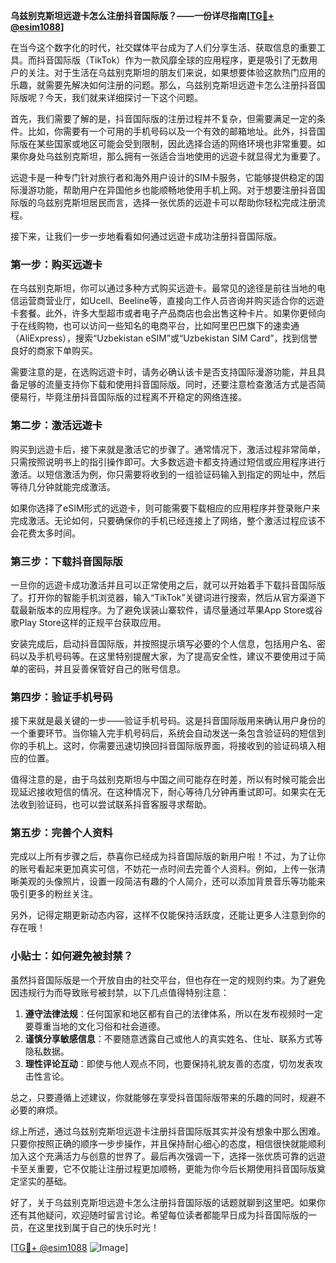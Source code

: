 **乌兹别克斯坦远遊卡怎么注册抖音国际版？——一份详尽指南[[TG💪+ @esim1088](https://t.me/s/esim1088)]**

在当今这个数字化的时代，社交媒体平台成为了人们分享生活、获取信息的重要工具。而抖音国际版（TikTok）作为一款风靡全球的应用程序，更是吸引了无数用户的关注。对于生活在乌兹别克斯坦的朋友们来说，如果想要体验这款热门应用的乐趣，就需要先解决如何注册的问题。那么，乌兹别克斯坦远遊卡怎么注册抖音国际版呢？今天，我们就来详细探讨一下这个问题。

首先，我们需要了解的是，抖音国际版的注册过程并不复杂，但需要满足一定的条件。比如，你需要有一个可用的手机号码以及一个有效的邮箱地址。此外，抖音国际版在某些国家或地区可能会受到限制，因此选择合适的网络环境也非常重要。如果你身处乌兹别克斯坦，那么拥有一张适合当地使用的远遊卡就显得尤为重要了。

远遊卡是一种专门针对旅行者和海外用户设计的SIM卡服务，它能够提供稳定的国际漫游功能，帮助用户在异国他乡也能顺畅地使用手机上网。对于想要注册抖音国际版的乌兹别克斯坦居民而言，选择一张优质的远遊卡可以帮助你轻松完成注册流程。

接下来，让我们一步一步地看看如何通过远遊卡成功注册抖音国际版。

### 第一步：购买远遊卡

在乌兹别克斯坦，你可以通过多种方式购买远遊卡。最常见的途径是前往当地的电信运营商营业厅，如Ucell、Beeline等，直接向工作人员咨询并购买适合你的远遊卡套餐。此外，许多大型超市或者电子产品商店也会出售这种卡片。如果你更倾向于在线购物，也可以访问一些知名的电商平台，比如阿里巴巴旗下的速卖通（AliExpress），搜索“Uzbekistan eSIM”或“Uzbekistan SIM Card”，找到信誉良好的商家下单购买。

需要注意的是，在选购远遊卡时，请务必确认该卡是否支持国际漫游功能，并且具备足够的流量支持你下载和使用抖音国际版。同时，还要注意检查激活方式是否简便易行，毕竟注册抖音国际版的过程离不开稳定的网络连接。

### 第二步：激活远遊卡

购买到远遊卡后，接下来就是激活它的步骤了。通常情况下，激活过程非常简单，只需按照说明书上的指引操作即可。大多数远遊卡都支持通过短信或应用程序进行激活。以短信激活为例，你只需要将收到的一组验证码输入到指定的网址中，然后等待几分钟就能完成激活。

如果你选择了eSIM形式的远遊卡，则可能需要下载相应的应用程序并登录账户来完成激活。无论如何，只要确保你的手机已经连接上了网络，整个激活过程应该不会花费太多时间。

### 第三步：下载抖音国际版

一旦你的远遊卡成功激活并且可以正常使用之后，就可以开始着手下载抖音国际版了。打开你的智能手机浏览器，输入“TikTok”关键词进行搜索，然后从官方渠道下载最新版本的应用程序。为了避免误装山寨软件，请尽量通过苹果App Store或谷歌Play Store这样的正规平台获取应用。

安装完成后，启动抖音国际版，并按照提示填写必要的个人信息，包括用户名、密码以及手机号码等。在这里特别提醒大家，为了提高安全性，建议不要使用过于简单的密码，并且妥善保管好自己的账号信息。

### 第四步：验证手机号码

接下来就是最关键的一步——验证手机号码。这是抖音国际版用来确认用户身份的一个重要环节。当你输入完手机号码后，系统会自动发送一条包含验证码的短信到你的手机上。这时，你需要迅速切换回抖音国际版界面，将接收到的验证码填入相应的位置。

值得注意的是，由于乌兹别克斯坦与中国之间可能存在时差，所以有时候可能会出现延迟接收短信的情况。在这种情况下，耐心等待几分钟再重试即可。如果实在无法收到验证码，也可以尝试联系抖音客服寻求帮助。

### 第五步：完善个人资料

完成以上所有步骤之后，恭喜你已经成为抖音国际版的新用户啦！不过，为了让你的账号看起来更加真实可信，不妨花一点时间去完善个人资料。例如，上传一张清晰美观的头像照片，设置一段简洁有趣的个人简介，还可以添加背景音乐等功能来吸引更多的粉丝关注。

另外，记得定期更新动态内容，这样不仅能保持活跃度，还能让更多人注意到你的存在哦！

### 小贴士：如何避免被封禁？

虽然抖音国际版是一个开放自由的社交平台，但也存在一定的规则约束。为了避免因违规行为而导致账号被封禁，以下几点值得特别注意：

1. **遵守法律法规**：任何国家和地区都有自己的法律体系，所以在发布视频时一定要尊重当地的文化习俗和社会道德。
2. **谨慎分享敏感信息**：不要随意透露自己或他人的真实姓名、住址、联系方式等隐私数据。
3. **理性评论互动**：即使与他人观点不同，也要保持礼貌友善的态度，切勿发表攻击性言论。

总之，只要遵循上述建议，你就能够在享受抖音国际版带来的乐趣的同时，规避不必要的麻烦。

综上所述，通过乌兹别克斯坦远遊卡注册抖音国际版其实并没有想象中那么困难。只要你按照正确的顺序一步步操作，并且保持耐心细心的态度，相信很快就能顺利加入这个充满活力与创意的世界了。最后再次强调一下，选择一张优质可靠的远遊卡至关重要，它不仅能让注册过程更加顺畅，更能为你今后长期使用抖音国际版奠定坚实的基础。

好了，关于乌兹别克斯坦远遊卡怎么注册抖音国际版的话题就聊到这里吧。如果你还有其他疑问，欢迎随时留言讨论。希望每位读者都能早日成为抖音国际版的一员，在这里找到属于自己的快乐时光！

[[TG💪+ @esim1088](https://t.me/s/esim1088) ![Image](https://i.postimg.cc/4NQfJmqS/Snipaste-2025-05-13-00-14-12.png)]